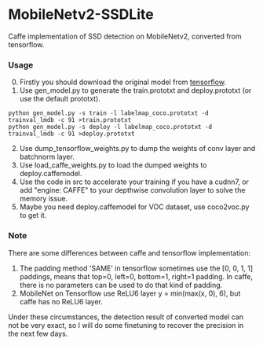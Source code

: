 # MobileNetv2-SSDLite
Caffe implementation of SSD detection on MobileNetv2, converted from tensorflow.

### Usage
0. Firstly you should download the original model from [tensorflow](https://github.com/tensorflow/models/blob/master/research/object_detection/g3doc/detection_model_zoo.md).
1. Use gen_model.py to generate the train.prototxt and deploy.prototxt (or use the default prototxt).
```
python gen_model.py -s train -l labelmap_coco.prototxt -d trainval_lmdb -c 91 >train.prototxt
python gen_model.py -s deploy -l labelmap_coco.prototxt -d trainval_lmdb -c 91 >deploy.prototxt
```
2. Use dump_tensorflow_weights.py to dump the weights of conv layer and batchnorm layer.
3. Use load_caffe_weights.py to load the dumped weights to deploy.caffemodel.
4. Use the code in src to accelerate your training if you have a cudnn7, or add "engine: CAFFE" to your depthwise convolution layer to solve the memory issue.
5. Maybe you need deploy.caffemodel for VOC dataset, use coco2voc.py to get it.

### Note
There are some differences between caffe and tensorflow implementation:
1. The padding method 'SAME' in tensorflow sometimes use the [0, 0, 1, 1] paddings, means that top=0, left=0, bottom=1, right=1 padding. In caffe, there is no parameters can be used to do that kind of padding.
2. MobileNet on Tensorflow use ReLU6 layer y = min(max(x, 0), 6), but caffe has no ReLU6 layer.

Under these circumstances, the detection result of converted model can not be very exact, so I will do some finetuning to recover the precision in the next few days.
